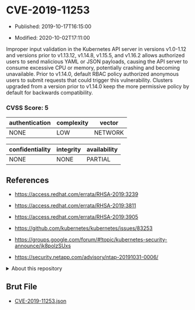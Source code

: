 # CVE-2019-11253

- Published: 2019-10-17T16:15:00

- Modified: 2020-10-02T17:11:00

Improper input validation in the Kubernetes API server in versions v1.0-1.12 and versions prior to v1.13.12, v1.14.8, v1.15.5, and v1.16.2 allows authorized users to send malicious YAML or JSON payloads, causing the API server to consume excessive CPU or memory, potentially crashing and becoming unavailable. Prior to v1.14.0, default RBAC policy authorized anonymous users to submit requests that could trigger this vulnerability. Clusters upgraded from a version prior to v1.14.0 keep the more permissive policy by default for backwards compatibility.

### CVSS Score: **5**

| authentication | complexity | vector |
| --- | --- | --- |
| NONE | LOW | NETWORK |

| confidentiality | integrity | availability |
| --- | --- | --- |
| NONE | NONE | PARTIAL |

## References

* https://access.redhat.com/errata/RHSA-2019:3239

* https://access.redhat.com/errata/RHSA-2019:3811

* https://access.redhat.com/errata/RHSA-2019:3905

* https://github.com/kubernetes/kubernetes/issues/83253

* https://groups.google.com/forum/#!topic/kubernetes-security-announce/jk8polzSUxs

* https://security.netapp.com/advisory/ntap-20191031-0006/

<details>
<summary>About this repository</summary> 

  This repository is part of the project [Live Hack CVE](https://github.com/Live-Hack-CVE). Main website can be found [www.live-hack.org](https://www.live-hack.org) 
  
  Made by [Sn0wAlice](https://github.com/Sn0wAlice) for the people that care about security and need to have a feed of the latest CVEs. Hope you enjoy it, don't forget to star the repo and follow me on [Twitter](https://twitter.com/Sn0wAlice) and [Github](https://github.com/Sn0wAlice). And that is my [personnal website](https://www.alice-snow.me/)

  - [Home Page](https://github.com/Live-Hack-CVE)
  - [Framework](https://github.com/Live-Hack-CVE/cve-framework)
  - [CVE database](https://github.com/Live-Hack-CVE/full_database)
  - [Changelog](https://github.com/Live-Hack-CVE/Changelog)
</details>

## Brut File

* [CVE-2019-11253.json](https://raw.githubusercontent.com/Live-Hack-CVE/full_database/main/cves/2019/CVE-2019-11253.json)


